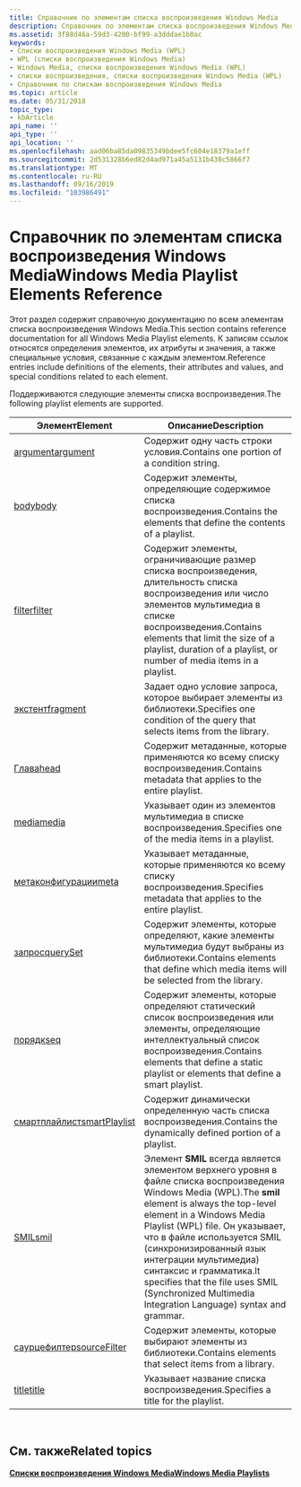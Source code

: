 ```yaml
---
title: Справочник по элементам списка воспроизведения Windows Media
description: Справочник по элементам списка воспроизведения Windows Media
ms.assetid: 3f88d46a-59d3-4200-bf99-a3dddae1b0ac
keywords:
- Списки воспроизведения Windows Media (WPL)
- WPL (списки воспроизведения Windows Media)
- Windows Media, списки воспроизведения Windows Media (WPL)
- списки воспроизведения, списки воспроизведения Windows Media (WPL)
- Справочник по спискам воспроизведения Windows Media
ms.topic: article
ms.date: 05/31/2018
topic_type:
- kbArticle
api_name: ''
api_type: ''
api_location: ''
ms.openlocfilehash: aad06ba85da09835349bdee5fc604e18379a1eff
ms.sourcegitcommit: 2d531328b6ed82d4ad971a45a5131b430c5866f7
ms.translationtype: MT
ms.contentlocale: ru-RU
ms.lasthandoff: 09/16/2019
ms.locfileid: "103986491"
---
```

# <a name="windows-media-playlist-elements-reference"></a><span data-ttu-id="da25a-108">Справочник по элементам списка воспроизведения Windows Media</span><span class="sxs-lookup"><span data-stu-id="da25a-108">Windows Media Playlist Elements Reference</span></span>

<span data-ttu-id="da25a-109">Этот раздел содержит справочную документацию по всем элементам списка воспроизведения Windows Media.</span><span class="sxs-lookup"><span data-stu-id="da25a-109">This section contains reference documentation for all Windows Media Playlist elements.</span></span> <span data-ttu-id="da25a-110">К записям ссылок относятся определения элементов, их атрибуты и значения, а также специальные условия, связанные с каждым элементом.</span><span class="sxs-lookup"><span data-stu-id="da25a-110">Reference entries include definitions of the elements, their attributes and values, and special conditions related to each element.</span></span>

<span data-ttu-id="da25a-111">Поддерживаются следующие элементы списка воспроизведения.</span><span class="sxs-lookup"><span data-stu-id="da25a-111">The following playlist elements are supported.</span></span>



| <span data-ttu-id="da25a-112">Элемент</span><span class="sxs-lookup"><span data-stu-id="da25a-112">Element</span></span>                                    | <span data-ttu-id="da25a-113">Описание</span><span class="sxs-lookup"><span data-stu-id="da25a-113">Description</span></span>                                                                                                                                                                                          |
|--------------------------------------------|------------------------------------------------------------------------------------------------------------------------------------------------------------------------------------------------------|
| [<span data-ttu-id="da25a-114">argument</span><span class="sxs-lookup"><span data-stu-id="da25a-114">argument</span></span>](argument-element.md)           | <span data-ttu-id="da25a-115">Содержит одну часть строки условия.</span><span class="sxs-lookup"><span data-stu-id="da25a-115">Contains one portion of a condition string.</span></span>                                                                                                                                                          |
| [<span data-ttu-id="da25a-116">body</span><span class="sxs-lookup"><span data-stu-id="da25a-116">body</span></span>](body-element.md)                   | <span data-ttu-id="da25a-117">Содержит элементы, определяющие содержимое списка воспроизведения.</span><span class="sxs-lookup"><span data-stu-id="da25a-117">Contains the elements that define the contents of a playlist.</span></span>                                                                                                                                        |
| [<span data-ttu-id="da25a-118">filter</span><span class="sxs-lookup"><span data-stu-id="da25a-118">filter</span></span>](filter-element.md)               | <span data-ttu-id="da25a-119">Содержит элементы, ограничивающие размер списка воспроизведения, длительность списка воспроизведения или число элементов мультимедиа в списке воспроизведения.</span><span class="sxs-lookup"><span data-stu-id="da25a-119">Contains elements that limit the size of a playlist, duration of a playlist, or number of media items in a playlist.</span></span>                                                                                 |
| [<span data-ttu-id="da25a-120">экстент</span><span class="sxs-lookup"><span data-stu-id="da25a-120">fragment</span></span>](fragment-element.md)           | <span data-ttu-id="da25a-121">Задает одно условие запроса, которое выбирает элементы из библиотеки.</span><span class="sxs-lookup"><span data-stu-id="da25a-121">Specifies one condition of the query that selects items from the library.</span></span>                                                                                                                            |
| [<span data-ttu-id="da25a-122">Глава</span><span class="sxs-lookup"><span data-stu-id="da25a-122">head</span></span>](head-element.md)                   | <span data-ttu-id="da25a-123">Содержит метаданные, которые применяются ко всему списку воспроизведения.</span><span class="sxs-lookup"><span data-stu-id="da25a-123">Contains metadata that applies to the entire playlist.</span></span>                                                                                                                                               |
| [<span data-ttu-id="da25a-124">media</span><span class="sxs-lookup"><span data-stu-id="da25a-124">media</span></span>](media-element.md)                 | <span data-ttu-id="da25a-125">Указывает один из элементов мультимедиа в списке воспроизведения.</span><span class="sxs-lookup"><span data-stu-id="da25a-125">Specifies one of the media items in a playlist.</span></span>                                                                                                                                                      |
| [<span data-ttu-id="da25a-126">метаконфигурации</span><span class="sxs-lookup"><span data-stu-id="da25a-126">meta</span></span>](meta-element.md)                   | <span data-ttu-id="da25a-127">Указывает метаданные, которые применяются ко всему списку воспроизведения.</span><span class="sxs-lookup"><span data-stu-id="da25a-127">Specifies metadata that applies to the entire playlist.</span></span>                                                                                                                                              |
| [<span data-ttu-id="da25a-128">запрос</span><span class="sxs-lookup"><span data-stu-id="da25a-128">querySet</span></span>](queryset-element.md)           | <span data-ttu-id="da25a-129">Содержит элементы, которые определяют, какие элементы мультимедиа будут выбраны из библиотеки.</span><span class="sxs-lookup"><span data-stu-id="da25a-129">Contains elements that define which media items will be selected from the library.</span></span>                                                                                                                   |
| [<span data-ttu-id="da25a-130">порядк</span><span class="sxs-lookup"><span data-stu-id="da25a-130">seq</span></span>](seq-element.md)                     | <span data-ttu-id="da25a-131">Содержит элементы, которые определяют статический список воспроизведения или элементы, определяющие интеллектуальный список воспроизведения.</span><span class="sxs-lookup"><span data-stu-id="da25a-131">Contains elements that define a static playlist or elements that define a smart playlist.</span></span>                                                                                                            |
| [<span data-ttu-id="da25a-132">смартплайлист</span><span class="sxs-lookup"><span data-stu-id="da25a-132">smartPlaylist</span></span>](smartplaylist-element.md) | <span data-ttu-id="da25a-133">Содержит динамически определенную часть списка воспроизведения.</span><span class="sxs-lookup"><span data-stu-id="da25a-133">Contains the dynamically defined portion of a playlist.</span></span>                                                                                                                                              |
| [<span data-ttu-id="da25a-134">SMIL</span><span class="sxs-lookup"><span data-stu-id="da25a-134">smil</span></span>](smil-element.md)                   | <span data-ttu-id="da25a-135">Элемент **SMIL** всегда является элементом верхнего уровня в файле списка воспроизведения Windows Media (WPL).</span><span class="sxs-lookup"><span data-stu-id="da25a-135">The **smil** element is always the top-level element in a Windows Media Playlist (WPL) file.</span></span> <span data-ttu-id="da25a-136">Он указывает, что в файле используется SMIL (синхронизированный язык интеграции мультимедиа) синтаксис и грамматика.</span><span class="sxs-lookup"><span data-stu-id="da25a-136">It specifies that the file uses SMIL (Synchronized Multimedia Integration Language) syntax and grammar.</span></span> |
| [<span data-ttu-id="da25a-137">саурцефилтер</span><span class="sxs-lookup"><span data-stu-id="da25a-137">sourceFilter</span></span>](sourcefilter-element.md)   | <span data-ttu-id="da25a-138">Содержит элементы, которые выбирают элементы из библиотеки.</span><span class="sxs-lookup"><span data-stu-id="da25a-138">Contains elements that select items from a library.</span></span>                                                                                                                                                  |
| [<span data-ttu-id="da25a-139">title</span><span class="sxs-lookup"><span data-stu-id="da25a-139">title</span></span>](title-element--wpl.md)            | <span data-ttu-id="da25a-140">Указывает название списка воспроизведения.</span><span class="sxs-lookup"><span data-stu-id="da25a-140">Specifies a title for the playlist.</span></span>                                                                                                                                                                  |



 

## <a name="related-topics"></a><span data-ttu-id="da25a-141">См. также</span><span class="sxs-lookup"><span data-stu-id="da25a-141">Related topics</span></span>

<dl> <dt>

[<span data-ttu-id="da25a-142">**Списки воспроизведения Windows Media**</span><span class="sxs-lookup"><span data-stu-id="da25a-142">**Windows Media Playlists**</span></span>](windows-media-playlists.md)
</dt> </dl>

 

 




